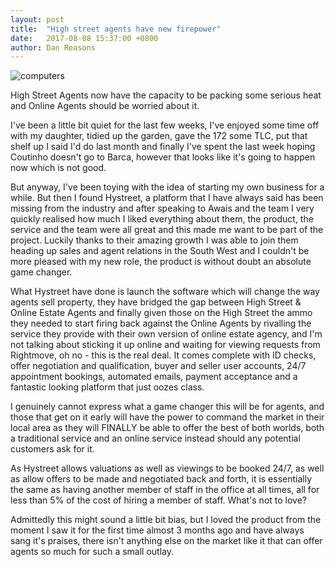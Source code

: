 ```yaml
---
layout: post
title:  "High street agents have new firepower"
date:   2017-08-08 15:37:00 +0800
author: Dan Reasons
---
```


![computers]({{site.url}}/images/blog-people.jpg)

High Street Agents now have the capacity to be packing some serious heat and Online Agents should be worried about it.

<!--more-->

I've been a little bit quiet for the last few weeks, I've enjoyed some time off with my daughter, tidied up the garden, gave the 172 some TLC, put that shelf up I said I'd do last month and finally I've spent the last week hoping Coutinho doesn't go to Barca, however that looks like it's going to happen now which is not good.

But anyway, I've been toying with the idea of starting my own business for a while. But then I found Hystreet, a platform that I have always said has been missing from the industry and after speaking to Awais and the team I very quickly realised how much I liked everything about them, the product, the service and the team were all great and this made me want to be part of the project. Luckily thanks to their amazing growth I was able to join them heading up sales and agent relations in the South West and I couldn't be more pleased with my new role, the product is without doubt an absolute game changer.

What Hystreet have done is launch the software which will change the way agents sell property, they have bridged the gap between High Street & Online Estate Agents and finally given those on the High Street the ammo they needed to start firing back against the Online Agents by rivalling the service they provide with their own version of online estate agency, and I'm not talking about sticking it up online and waiting for viewing requests from Rightmove, oh no - this is the real deal. It comes complete with ID checks, offer negotiation and qualification, buyer and seller user accounts, 24/7 appointment bookings, automated emails, payment acceptance and a fantastic looking platform that just oozes class.

I genuinely cannot express what a game changer this will be for agents, and those that get on it early will have the power to command the market in their local area as they will FINALLY be able to offer the best of both worlds, both a traditional service and an online service instead should any potential customers ask for it.

As Hystreet allows valuations as well as viewings to be booked 24/7, as well as allow offers to be made and negotiated back and forth, it is essentially the same as having another member of staff in the office at all times, all for less than 5% of the cost of hiring a member of staff. What's not to love?

Admittedly this might sound a little bit bias, but I loved the product from the moment I saw it for the first time almost 3 months ago and have always sang it's praises, there isn't anything else on the market like it that can offer agents so much for such a small outlay.
